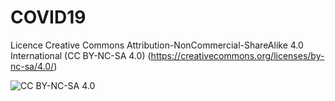 # COVID19

Licence Creative Commons Attribution-NonCommercial-ShareAlike 4.0 International (CC BY-NC-SA 4.0)  (https://creativecommons.org/licenses/by-nc-sa/4.0/)

![CC BY-NC-SA 4.0](https://licensebuttons.net/l/by-nc-sa/4.0/88x31.png)
